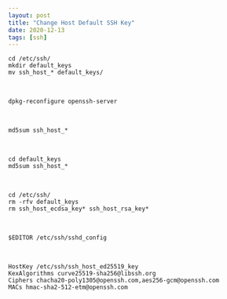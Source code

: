 ```yaml
---
layout: post
title: "Change Host Default SSH Key"
date: 2020-12-13
tags: [ssh]
---
```


```
cd /etc/ssh/
mkdir default_keys
mv ssh_host_* default_keys/
```

<br />

```
dpkg-reconfigure openssh-server
```

<br />

```
md5sum ssh_host_*
```

<br />

```
cd default_keys
md5sum ssh_host_*
```

<br />

```
cd /etc/ssh/
rm -rfv default_keys
rm ssh_host_ecdsa_key* ssh_host_rsa_key*
```

<br />

```
$EDITOR /etc/ssh/sshd_config
```

<br />

```
HostKey /etc/ssh/ssh_host_ed25519_key
KexAlgorithms curve25519-sha256@libssh.org
Ciphers chacha20-poly1305@openssh.com,aes256-gcm@openssh.com
MACs hmac-sha2-512-etm@openssh.com
```
